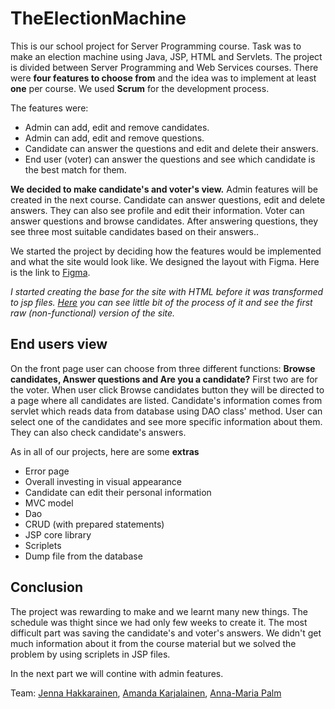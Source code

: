 # TheElectionMachine
This is our school project for Server Programming course. Task was to make an election machine using Java, JSP, HTML and Servlets. The project is divided between Server Programming and Web Services courses. There were **four features to choose from** and the idea was to implement at least **one** per course. We used **Scrum** for the development process.

The features were:

 -  Admin can add, edit and remove candidates.
 -  Admin can add, edit and remove questions.
 -  Candidate can answer the questions and edit and delete their answers.
 -  End user (voter) can answer the questions and see which candidate is the best match for them.

**We decided to make candidate's and voter's view.** Admin features will be created in the next course. 
Candidate can answer questions, edit and delete answers. They can also see profile and edit their information. 
Voter can answer questions and browse candidates. After answering questions, they see three most suitable candidates based on their answers..

We started the project by deciding how the features would be implemented and what the site would look like. We designed the layout with Figma. Here is the link to [Figma](https://www.figma.com/file/OV6hQmNGV3PbAVEQjBtPgV/Election-Machine-Frontpage?node-id=0%3A1).

*I started creating the base for the site with HTML before it was transformed to jsp files. [Here](https://jenhakk.github.io/Base-for-Election-machine/index2.html) you can see little bit of the process of it and see the first raw (non-functional) version of the site.*

## End users view

On the front page user can choose from three different functions: **Browse candidates, Answer questions and Are you a candidate?** First two are for the voter.
When user click Browse candidates button they will be directed to a page where all candidates are listed. Candidate's information comes from servlet which reads data from database using DAO class' method. User can select one of the candidates and see more specific information about them. They can also check candidate's answers. 

As in all of our projects, here are some **extras**
 * Error page 
 * Overall investing in visual appearance
 * Candidate can edit their personal information
 * MVC model
 * Dao
 * CRUD (with prepared statements)
 * JSP core library
 * Scriplets
 * Dump file from the database


## Conclusion

The project was rewarding to make and we learnt many new things. The schedule was thight since we had only few weeks to create it. The most difficult part was saving the candidate's and voter's answers. We didn't get much information about it from the course material but we solved the problem by using scriplets in JSP files. 

In the next part we will contine with admin features.


Team: [Jenna Hakkarainen](https://github.com/jenhakk), [Amanda Karjalainen](https://github.com/amakarj), [Anna-Maria Palm](https://github.com/A-d-f)
